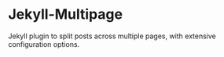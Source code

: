 # Jekyll-Multipage
Jekyll plugin to split posts across multiple pages, with extensive configuration options.
